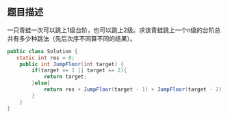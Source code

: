 ## 题目描述

一只青蛙一次可以跳上1级台阶，也可以跳上2级。求该青蛙跳上一个n级的台阶总共有多少种跳法（先后次序不同算不同的结果）。

```java
public class Solution {
   static int res = 0;
    public int JumpFloor(int target) {
        if(target == 1 || target == 2){
            return target;
        }else{
            return res + JumpFloor(target - 1) + JumpFloor(target - 2);
        }
    }
}
```

